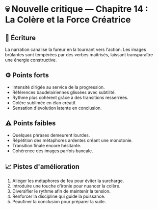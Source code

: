 # 💀 Nouvelle critique — Chapitre 14 : La Colère et la Force Créatrice

## 🧠 Écriture
La narration canalise la fureur en la tournant vers l'action. Les images brûlantes sont tempérées par des verbes maîtrisés, laissant transparaître une énergie constructive.

## ⚙️ Points forts
- Intensité dirigée au service de la progression.
- Références baudelairiennes glissées avec subtilité.
- Rythme plus cohérent grâce à des transitions resserrées.
- Colère sublimée en élan créatif.
- Sensation d'évolution latente en conclusion.

## ⚠️ Points faibles
- Quelques phrases demeurent lourdes.
- Répétition des métaphores ardentes créant une monotonie.
- Transition finale encore hésitante.
- Cohérence des images parfois bancale.

## 📈 Pistes d'amélioration
1. Alléger les métaphores de feu pour éviter la surcharge.
2. Introduire une touche d'ironie pour nuancer la colère.
3. Diversifier le rythme afin de maintenir la tension.
4. Renforcer la discipline qui guide la puissance.
5. Peaufiner la conclusion pour préparer la suite.
